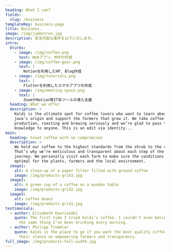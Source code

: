 ```yaml
---
heading: What I can?
fields: 
  slug: /business
templateKey: business-page
title: Business.
image: /img/jumbotron.jpg
description: 受注可能な案件を以下に示します。
intro:
  blurbs:
    - image: /img/coffee.png
      text: Webアプリ、MVPの作成
    - image: /img/coffee-gear.png
      text: |
        Notionを利用したHP, Blog作成
    - image: /img/tutorials.png
      text: |
        Flutterを利用したスマホアプリの作成
    - image: /img/meeting-space.png
      text: |
        ZoomやNotion等IT系ツールの導入支援
  heading: What we offer
  description: >
    Kaldi is the ultimate spot for coffee lovers who want to learn about their
    java’s origin and support the farmers that grew it. We take coffee
    production, roasting and brewing seriously and we’re glad to pass that
    knowledge to anyone. This is an edit via identity...
main:
  heading: Great coffee with no compromises
  description: >
    We hold our coffee to the highest standards from the shrub to the cup.
    That’s why we’re meticulous and transparent about each step of the coffee’s
    journey. We personally visit each farm to make sure the conditions are
    optimal for the plants, farmers and the local environment.
  image1:
    alt: A close-up of a paper filter filled with ground coffee
    image: /img/products-grid3.jpg
  image2:
    alt: A green cup of a coffee on a wooden table
    image: /img/products-grid2.jpg
  image3:
    alt: Coffee beans
    image: /img/products-grid1.jpg
testimonials:
  - author: Elisabeth Kaurismäki
    quote: The first time I tried Kaldi’s coffee, I couldn’t even believe that was
      the same thing I’ve been drinking every morning.
  - author: Philipp Trommler
    quote: Kaldi is the place to go if you want the best quality coffee. I love
      their stance on empowering farmers and transparency.
full_image: /img/products-full-width.jpg
---
```

